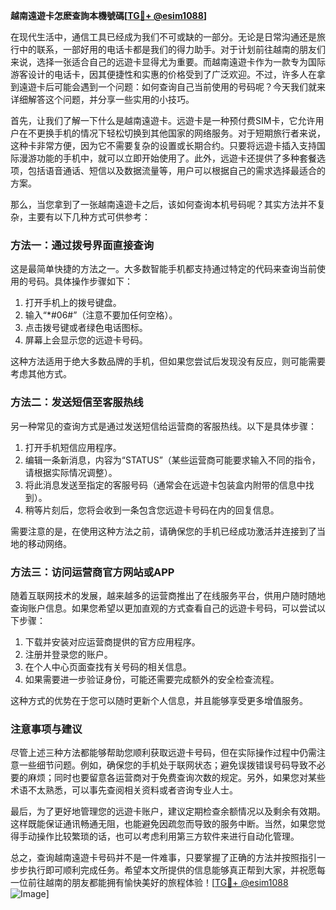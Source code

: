 **越南遠遊卡怎麽查詢本機號碼[[TG💪+ @esim1088](https://t.me/s/esim1088)]**

在现代生活中，通信工具已经成为我们不可或缺的一部分。无论是日常沟通还是旅行中的联系，一部好用的电话卡都是我们的得力助手。对于计划前往越南的朋友们来说，选择一张适合自己的远遊卡显得尤为重要。而越南遠遊卡作为一款专为国际游客设计的电话卡，因其便捷性和实惠的价格受到了广泛欢迎。不过，许多人在拿到遠遊卡后可能会遇到一个问题：如何查询自己当前使用的号码呢？今天我们就来详细解答这个问题，并分享一些实用的小技巧。

首先，让我们了解一下什么是越南遠遊卡。远遊卡是一种预付费SIM卡，它允许用户在不更换手机的情况下轻松切换到其他国家的网络服务。对于短期旅行者来说，这种卡非常方便，因为它不需要复杂的设置或长期合约。只要将远遊卡插入支持国际漫游功能的手机中，就可以立即开始使用了。此外，远遊卡还提供了多种套餐选项，包括语音通话、短信以及数据流量等，用户可以根据自己的需求选择最适合的方案。

那么，当您拿到了一张越南遠遊卡之后，该如何查询本机号码呢？其实方法并不复杂，主要有以下几种方式可供参考：

### 方法一：通过拨号界面直接查询

这是最简单快捷的方法之一。大多数智能手机都支持通过特定的代码来查询当前使用的号码。具体操作步骤如下：

1. 打开手机上的拨号键盘。
2. 输入“*#06#”（注意不要加任何空格）。
3. 点击拨号键或者绿色电话图标。
4. 屏幕上会显示您的远遊卡号码。

这种方法适用于绝大多数品牌的手机，但如果您尝试后发现没有反应，则可能需要考虑其他方式。

### 方法二：发送短信至客服热线

另一种常见的查询方式是通过发送短信给运营商的客服热线。以下是具体步骤：

1. 打开手机短信应用程序。
2. 编辑一条新消息，内容为“STATUS”（某些运营商可能要求输入不同的指令，请根据实际情况调整）。
3. 将此消息发送至指定的客服号码（通常会在远遊卡包装盒内附带的信息中找到）。
4. 稍等片刻后，您将会收到一条包含您远遊卡号码在内的回复信息。

需要注意的是，在使用这种方法之前，请确保您的手机已经成功激活并连接到了当地的移动网络。

### 方法三：访问运营商官方网站或APP

随着互联网技术的发展，越来越多的运营商推出了在线服务平台，供用户随时随地查询账户信息。如果您希望以更加直观的方式查看自己的远遊卡号码，可以尝试以下步骤：

1. 下载并安装对应运营商提供的官方应用程序。
2. 注册并登录您的账户。
3. 在个人中心页面查找有关号码的相关信息。
4. 如果需要进一步验证身份，可能还需要完成额外的安全检查流程。

这种方式的优势在于您可以随时更新个人信息，并且能够享受更多增值服务。

### 注意事项与建议

尽管上述三种方法都能够帮助您顺利获取远遊卡号码，但在实际操作过程中仍需注意一些细节问题。例如，确保您的手机处于联网状态；避免误拨错误号码导致不必要的麻烦；同时也要留意各运营商对于免费查询次数的规定。另外，如果您对某些术语不太熟悉，可以事先查阅相关资料或者咨询专业人士。

最后，为了更好地管理您的远遊卡账户，建议定期检查余额情况以及剩余有效期。这样既能保证通讯畅通无阻，也能避免因疏忽而导致的服务中断。当然，如果您觉得手动操作比较繁琐的话，也可以考虑利用第三方软件来进行自动化管理。

总之，查询越南遠遊卡号码并不是一件难事，只要掌握了正确的方法并按照指引一步步执行即可顺利完成任务。希望本文所提供的信息能够真正帮到大家，并祝愿每一位前往越南的朋友都能拥有愉快美好的旅程体验！[[TG💪+ @esim1088](https://t.me/s/esim1088) ![Image](https://i.postimg.cc/4NQfJmqS/Snipaste-2025-05-13-00-14-12.png)]